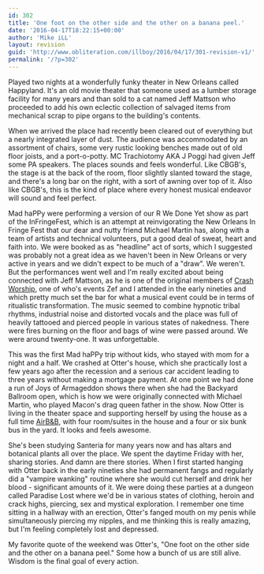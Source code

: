 ```yaml
---
id: 302
title: 'One foot on the other side and the other on a banana peel.'
date: '2016-04-17T18:22:15+00:00'
author: 'Mike iLL'
layout: revision
guid: 'http://www.obliteration.com/illboy/2016/04/17/301-revision-v1/'
permalink: '/?p=302'
---
```


Played two nights at a wonderfully funky theater in New Orleans called Happyland. It's an old movie theater that someone used as a lumber storage facility for many years and than sold to a cat named Jeff Mattson who proceeded to add his own eclectic collection of salvaged items from mechanical scrap to pipe organs to the building's contents.

When we arrived the place had recently been cleared out of everything but a nearly integrated layer of dust. The audience was accommodated by an assortment of chairs, some very rustic looking benches made out of old floor joists, and a port-o-potty. MC Trachiotomy AKA J Poggi had given Jeff some PA speakers. The places sounds and feels wonderful. Like CBGB's, the stage is at the back of the room, floor slightly slanted toward the stage, and there's a long bar on the right, with a sort of awning over top of it. Also like CBGB's, this is the kind of place where every honest musical endeavor will sound and feel perfect.

Mad haPPy were performing a version of our R We Done Yet show as part of the InFringeFest, which is an attempt at reinvigorating the New Orleans In Fringe Fest that our dear and nutty friend Michael Martin has, along with a team of artists and technical volunteers, put a good deal of sweat, heart and faith into. We were booked as as "headline" act of sorts, which I suggested was probably not a great idea as we haven't been in New Orleans or very active in years and we didn't expect to be much of a "draw". We weren't. But the performances went well and I'm really excited about being connected with Jeff Mattson, as he is one of the original members of <a href="https://en.wikipedia.org/wiki/Crash_Worship">Crash Worship</a>, one of who's events Zef and I attended in the early nineties and which pretty much set the bar for what a musical event could be in terms of ritualistic transformation. The music seemed to combine hypnotic tribal rhythms, industrial noise and distorted vocals and the place was full of heavily tattooed and pierced people in various states of nakedness. There were fires burning on the floor and bags of wine were passed around. We were around twenty-one. It was unforgettable.

This was the first Mad haPPy trip without kids, who stayed with mom for a night and a half. We crashed at Otter's house, which she practically lost a few years ago after the recession and a serious car accident leading to three years without making a mortgage payment. At one point we had done a run of Joys of Armageddon shows there when she had the Backyard Ballroom open, which is how we were originally connected with Michael Martin, who played Macon's drag queen father in the show. Now Otter is living in the theater space and supporting herself by using the house as a full time <a href="https://www.airbnb.com">AirB&amp;B</a>, with four room/suites in the house and a four or six bunk bus in the yard. It looks and feels awesome.

She's been studying Santeria for many years now and has altars and botanical plants all over the place. We spent the daytime Friday with her, sharing stories. And damn are there stories. When I first started hanging with Otter back in the early nineties she had permanent fangs and regularly did a "vampire wanking" routine where she would cut herself and drink her blood - significant amounts of it. We were doing these parties at a dungeon called Paradise Lost where we'd be in various states of clothing, heroin and crack highs, piercing, sex and mystical exploration. I remember one time sitting in a hallway with an erection, Otter's fanged mouth on my penis while simultaneously piercing my nipples, and me thinking this is really amazing, but I'm feeling completely lost and depressed.

My favorite quote of the weekend was Otter's, "One foot on the other side and the other on a banana peel." Some how a bunch of us are still alive. Wisdom is the final goal of every action.